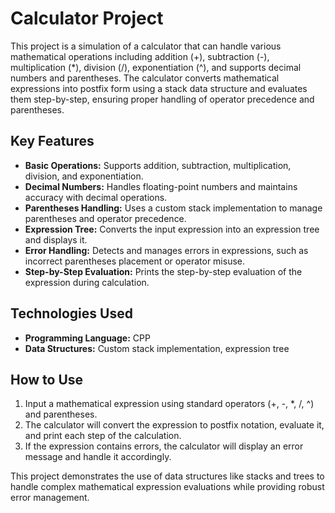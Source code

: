 # Calculator Project

This project is a simulation of a calculator that can handle various mathematical operations including addition (+), subtraction (-), multiplication (*), division (/), exponentiation (^), and supports decimal numbers and parentheses. The calculator converts mathematical expressions into postfix form using a stack data structure and evaluates them step-by-step, ensuring proper handling of operator precedence and parentheses.

## Key Features
- **Basic Operations:** Supports addition, subtraction, multiplication, division, and exponentiation.
- **Decimal Numbers:** Handles floating-point numbers and maintains accuracy with decimal operations.
- **Parentheses Handling:** Uses a custom stack implementation to manage parentheses and operator precedence.
- **Expression Tree:** Converts the input expression into an expression tree and displays it.
- **Error Handling:** Detects and manages errors in expressions, such as incorrect parentheses placement or operator misuse.
- **Step-by-Step Evaluation:** Prints the step-by-step evaluation of the expression during calculation.

## Technologies Used
- **Programming Language:** CPP
- **Data Structures:** Custom stack implementation, expression tree

## How to Use
1. Input a mathematical expression using standard operators (+, -, *, /, ^) and parentheses.
2. The calculator will convert the expression to postfix notation, evaluate it, and print each step of the calculation.
3. If the expression contains errors, the calculator will display an error message and handle it accordingly.



This project demonstrates the use of data structures like stacks and trees to handle complex mathematical expression evaluations while providing robust error management.
